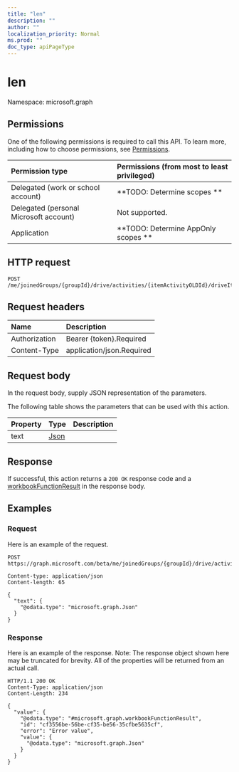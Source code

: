 ```yaml
---
title: "len"
description: ""
author: ""
localization_priority: Normal
ms.prod: ""
doc_type: apiPageType
---
```


# len

Namespace: microsoft.graph



## Permissions
One of the following permissions is required to call this API. To learn more, including how to choose permissions, see [Permissions](/concepts/permissions-reference.md).

|Permission type|Permissions (from most to least privileged)|
|:---|:---|
|Delegated (work or school account)|**TODO: Determine scopes **|
|Delegated (personal Microsoft account)|Not supported.|
|Application|**TODO: Determine AppOnly scopes **|

## HTTP request
<!-- {
  "blockType": "ignored"
}
-->
``` http
POST /me/joinedGroups/{groupId}/drive/activities/{itemActivityOLDId}/driveItem/workbook/functions/len
```

## Request headers
|Name|Description|
|:---|:---|
|Authorization|Bearer {token}.Required|
|Content-Type|application/json.Required|

## Request body
In the request body, supply JSON representation of the parameters.

The following table shows the parameters that can be used with this action.

|Property|Type|Description|
|:---|:---|:---|
|text|[Json](../resources/json.md)||



## Response
If successful, this action returns a `200 OK` response code and a [workbookFunctionResult](../resources/workbookfunctionresult.md) in the response body.

## Examples

### Request
Here is an example of the request.
<!-- {
  "blockType": "request",
  "name": "workbookfunctions_len"
}
-->
``` http
POST https://graph.microsoft.com/beta/me/joinedGroups/{groupId}/drive/activities/{itemActivityOLDId}/driveItem/workbook/functions/len

Content-type: application/json
Content-length: 65

{
  "text": {
    "@odata.type": "microsoft.graph.Json"
  }
}
```

### Response
Here is an example of the response. Note: The response object shown here may be truncated for brevity. All of the properties will be returned from an actual call.
<!-- {
  "blockType": "response",
  "truncated": true,
  "@odata.type": "microsoft.graph.workbookfunctionresult"
}
-->
``` http
HTTP/1.1 200 OK
Content-Type: application/json
Content-Length: 234

{
  "value": {
    "@odata.type": "#microsoft.graph.workbookFunctionResult",
    "id": "cf3556be-56be-cf35-be56-35cfbe5635cf",
    "error": "Error value",
    "value": {
      "@odata.type": "microsoft.graph.Json"
    }
  }
}
```

